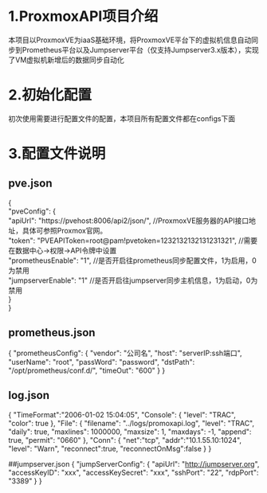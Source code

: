 # 1.ProxmoxAPI项目介绍
本项目以ProxmoxVE为iaaS基础环境，将ProxmoxVE平台下的虚拟机信息自动同步到Prometheus平台以及Jumpserver平台（仅支持Jumpserver3.x版本），实现了VM虚拟机新增后的数据同步自动化

# 2.初始化配置
初次使用需要进行配置文件的配置，本项目所有配置文件都在configs下面

# 3.配置文件说明
## pve.json
{ <br>
  "pveConfig": {<br>
    "apiUrl": "https://pvehost:8006/api2/json/",                       //ProxmoxVE服务器的API接口地址，具体可参照Proxmox官网。<br>
    "token": "PVEAPIToken=root@pam!pvetoken=1232132132131231321",      //需要在数据中心->权限->API令牌中设置<br>
    "prometheusEnable": "1",                                           //是否开启往prometheus同步配置文件，1为启用，0为禁用<br>
    "jumpserverEnable": "1"                                            //是否开启往jumpserver同步主机信息，1为启动，0为禁用<br>
  }<br>
}<br>

## prometheus.json
{
  "prometheusConfig": {
    "vendor": "公司名",
    "host": "serverIP:ssh端口",
    "userName": "root",
    "passWord": "password",
    "dstPath": "/opt/prometheus/conf.d/",
    "timeOut": "600"
  }
}

## log.json
{
  "TimeFormat":"2006-01-02 15:04:05",
  "Console": {
    "level": "TRAC",
    "color": true
  },
  "File": {
    "filename": "../logs/promoxapi.log",
    "level": "TRAC",
    "daily": true,
    "maxlines": 1000000,
    "maxsize": 1,
    "maxdays": -1,
    "append": true,
    "permit": "0660"
  },
  "Conn": {
    "net":"tcp",
    "addr":"10.1.55.10:1024",
    "level": "Warn",
    "reconnect":true,
    "reconnectOnMsg":false
  }
}

##jumpserver.json
{
  "jumpServerConfig": {
    "apiUrl": "http://jumpserver.org",
    "accessKeyID": "xxx",
    "accessKeySecret": "xxx",
    "sshPort": "22",
    "rdpPort": "3389"
  }
}

